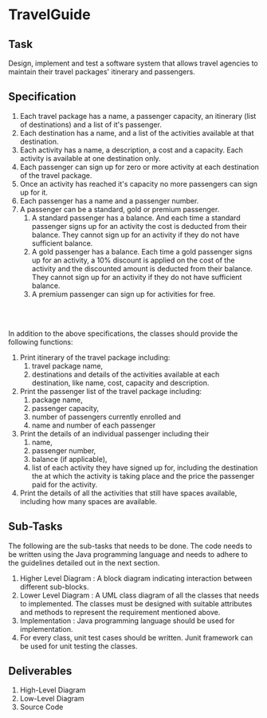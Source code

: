 # TravelGuide

## Task
Design, implement and test a software system that allows travel agencies to maintain their travel packages' itinerary and passengers.

## Specification

1. Each travel package has a name, a passenger capacity, an itinerary (list of destinations) and a list of it's passenger.
2. Each destination has a name, and a list of the activities available at that destination.
3. Each activity has a name, a description, a cost and a capacity. Each activity is available at one destination only.
4. Each passenger can sign up for zero or more activity at each destination of the travel package.
5. Once an activity has reached it's capacity no more passengers can sign up for it.
6. Each passenger has a name and a passenger number.
7. A passenger can be a standard, gold or premium passenger.
    1. A standard passenger has a balance. And each time a standard passenger signs up for an activity the cost is deducted from their balance. They cannot sign up for an activity if they do not have sufficient balance.
    2. A gold passenger has a balance. Each time a gold passenger signs up for an activity, a 10% discount is applied on the cost of the activity and the discounted amount is deducted from their balance. They cannot sign up for an activity if they do not have sufficient balance.
    3. A premium passenger can sign up for activities for free.
   <br>
<br>

In addition to the above specifications, the classes should provide the following functions:
1. Print itinerary of the travel package including:
    1. travel package name,
    2. destinations and details of the activities available at each destination, like name, cost, capacity and description.
2. Print the passenger list of the travel package including:
    1. package name,
    2. passenger capacity,
    3. number of passengers currently enrolled and
    4. name and number of each passenger
3. Print the details of an individual passenger including their
    1. name,
    2. passenger number,
    3. balance (if applicable),
    4. list of each activity they have signed up for, including the destination the at which the activity is taking place and the price the passenger paid for the activity.
4. Print the details of all the activities that still have spaces available, including how many spaces are available.

## Sub-Tasks

The following are the sub-tasks that needs to be done. The code needs to be written using the Java programming language and needs to adhere to the guidelines detailed out in the next section.

1. Higher Level Diagram : A block diagram indicating interaction between different sub-blocks.
2. Lower Level Diagram : A UML class diagram of all the classes that needs to implemented. The classes must be designed with suitable attributes and methods to represent the requirement mentioned above.
3. Implementation : Java programming language should be used for implementation.
4. For every class, unit test cases should be written. Junit framework can be used for unit testing the classes.

## Deliverables

1. High-Level Diagram
2. Low-Level Diagram
3. Source Code